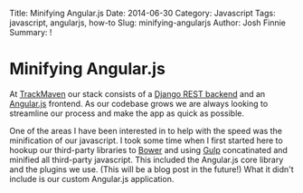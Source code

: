 Title: Minifying Angular.js
Date: 2014-06-30
Category: Javascript
Tags: javascript, angularjs, how-to
Slug: minifying-angularjs
Author: Josh Finnie
Summary: !

# Minifying Angular.js

At [TrackMaven](http://trackmaven.com) our stack consists of a [Django REST
backend](http://www.django-rest-framework.org/) and an 
[Angular.js](https://angularjs.org/) frontend. As our codebase grows we are
always looking to streamline our process and make the app as quick as possible.

One of the areas I have been interested in to help with the speed was the 
minification of our javascript. I took some time when I first started here to 
hookup our third-party libraries to [Bower](http://bower.io/) and using 
[Gulp](http://gulpjs.com/) concatinated and minified all third-party
javascript. This included the Angular.js core library and the plugins we use. 
(This will be a blog post in the future!) What it didn't include is our custom 
Angular.js application.


